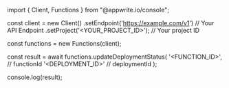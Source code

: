 import { Client, Functions } from "@appwrite.io/console";

const client = new Client()
    .setEndpoint('https://example.com/v1') // Your API Endpoint
    .setProject('<YOUR_PROJECT_ID>'); // Your project ID

const functions = new Functions(client);

const result = await functions.updateDeploymentStatus(
    '<FUNCTION_ID>', // functionId
    '<DEPLOYMENT_ID>' // deploymentId
);

console.log(result);
